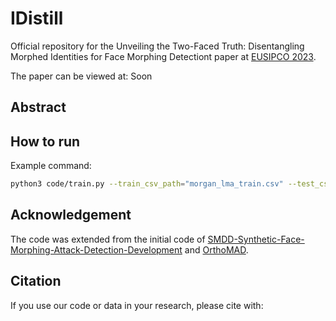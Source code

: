 # IDistill

Official repository for the Unveiling the Two-Faced Truth: Disentangling Morphed Identities for Face Morphing Detectiont paper at [EUSIPCO 2023](http://eusipco2023.org/).

The paper can be viewed at: Soon

## Abstract


## How to run

Example command: 
```bash
python3 code/train.py --train_csv_path="morgan_lma_train.csv" --test_csv_path="morgan_test.csv" --max_epoch=250 --batch_size=16 --latent_size=32 --lr=0.00001 --weight_loss=100
```

## Acknowledgement
The code was extended from the initial code of [SMDD-Synthetic-Face-Morphing-Attack-Detection-Development](https://github.com/naserdamer/SMDD-Synthetic-Face-Morphing-Attack-Detection-Development-dataset) and [OrthoMAD](https://github.com/netopedro/orthomad).

## Citation
If you use our code or data in your research, please cite with:


